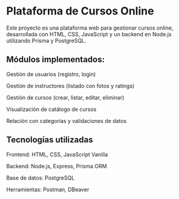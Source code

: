 # Plataforma de Cursos Online

Este proyecto es una plataforma web para gestionar cursos online, desarrollada con HTML, CSS, JavaScript y un backend en Node.js utilizando Prisma y PostgreSQL.

## Módulos implementados:

Gestión de usuarios (registro, login)

Gestión de instructores (listado con fotos y ratings)

Gestión de cursos (crear, listar, editar, eliminar)

Visualización de catálogo de cursos

Relación con categorías y validaciones de datos


## Tecnologías utilizadas 

Frontend: HTML, CSS, JavaScript Vanilla

Backend: Node.js, Express, Prisma ORM

Base de datos: PostgreSQL

Herramientas: Postman, DBeaver